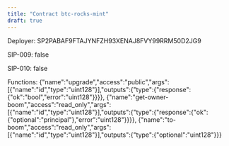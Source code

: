 ```yaml
---
title: "Contract btc-rocks-mint"
draft: true
---
```

Deployer: SP2PABAF9FTAJYNFZH93XENAJ8FVY99RRM50D2JG9

SIP-009: false

SIP-010: false

Functions:
{"name":"upgrade","access":"public","args":[{"name":"id","type":"uint128"}],"outputs":{"type":{"response":{"ok":"bool","error":"uint128"}}}}, {"name":"get-owner-boom","access":"read_only","args":[{"name":"id","type":"uint128"}],"outputs":{"type":{"response":{"ok":{"optional":"principal"},"error":"uint128"}}}}, {"name":"to-boom","access":"read_only","args":[{"name":"id","type":"uint128"}],"outputs":{"type":{"optional":"uint128"}}}
